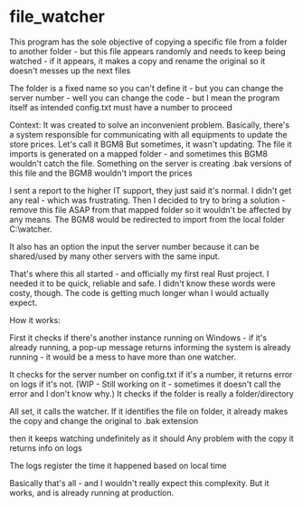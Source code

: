 # file_watcher
This program has the sole objective of copying a specific file from a folder to another folder - but this file appears randomly and needs to keep being watched - 
if it appears, it makes a copy and rename the original so it doesn't messes up the next files

The folder is a fixed name so you can't define it - but you can change the server number - well you can change the code - but I mean the program itself as intended
config.txt must have a number to proceed

Context:
It was created to solve an inconvenient problem. Basically, there's a system responsible for communicating with all equipments to update the store prices. Let's call  it BGM8 But sometimes, it wasn't updating.
The file it imports is generated on a mapped folder - and sometimes this BGM8 wouldn't catch the file. Something on the server is creating .bak versions of this file and the BGM8 wouldn't import the prices

I sent a report to the higher IT support, they just said it's normal. I didn't get any real - which was frustrating. Then I decided to try to bring a solution - remove this file ASAP from 
that mapped folder so it wouldn't be affected by any means. The BGM8 would be redirected to import from the local folder C:\watcher.

It also has an option the input the server number because it can be shared/used by many other servers with the same input.

That's where this all started - and officially my first real Rust project. I needed it to be quick, reliable and safe. I didn't know these words were costy, though. The code is getting much
longer whan I would actually expect.

How it works:

First it checks if there's another instance running on Windows -
if it's already running, a pop-up message returns informing the system is already running - it would be a mess to have more than one watcher. 

It checks for the server number on config.txt if it's a number, it returns error on logs if it's not. (WIP - Still working on it - sometimes it doesn't call the error and I don't know why.)
It checks if the folder is really a folder/directory

All set, it calls the watcher. If it identifies the file on folder, it already makes the copy and change the original to .bak extension

then it keeps watching undefinitely as it should
Any problem with the copy it returns info on logs

The logs register the time it happened based on local time

Basically that's all - and I wouldn't really expect this complexity. But it works, and is already running at production. 
